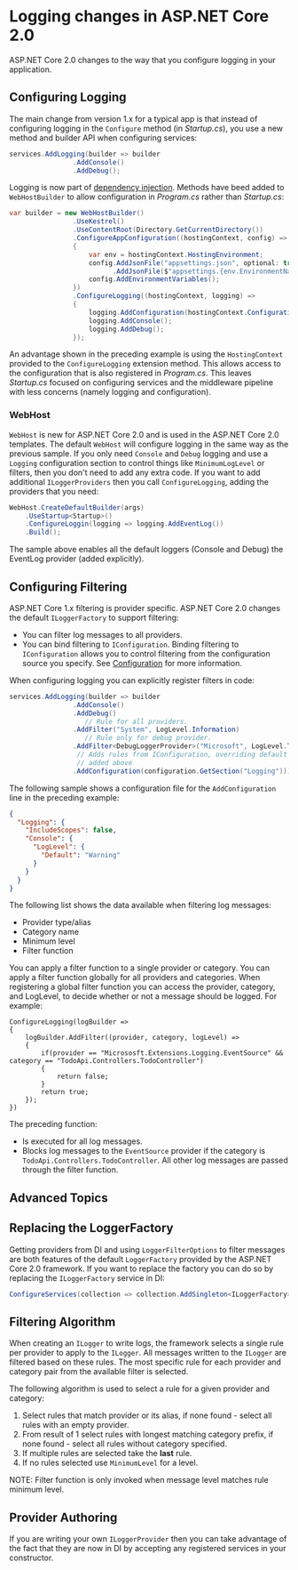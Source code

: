 # Logging changes in ASP.NET Core 2.0

ASP.NET Core 2.0 changes to the way that you configure logging in your application.

## Configuring Logging

The main change from version 1.x for a typical app is that instead of configuring logging in the  `Configure` method (in *Startup.cs*), you use a new method and builder API when configuring services:

```csharp
services.AddLogging(builder => builder
                .AddConsole()
                .AddDebug();
```
Logging is now part of [dependency injection](xref:fundamentals/dependency-injection). Methods have beed added to `WebHostBuilder` to allow configuration in *Program.cs* rather than *Startup.cs*:

```csharp
var builder = new WebHostBuilder()
                .UseKestrel()
                .UseContentRoot(Directory.GetCurrentDirectory())
                .ConfigureAppConfiguration((hostingContext, config) =>
                {
                    var env = hostingContext.HostingEnvironment;
                    config.AddJsonFile("appsettings.json", optional: true, reloadOnChange: true)
                          .AddJsonFile($"appsettings.{env.EnvironmentName}.json", optional: true, reloadOnChange: true);
                    config.AddEnvironmentVariables();
                })
                .ConfigureLogging((hostingContext, logging) =>
                {
                    logging.AddConfiguration(hostingContext.Configuration.GetSection("Logging"));
                    logging.AddConsole();
                    logging.AddDebug();
                });
```

An advantage shown in the preceding example is using the `HostingContext` provided to the `ConfigureLogging` extension method. This allows access to the configuration that is also registered in *Program.cs*. This leaves *Startup.cs* focused on configuring services and the middleware pipeline with less concerns (namely logging and configuration).

### WebHost

`WebHost` is new for ASP.NET Core 2.0 and is used in the ASP.NET Core 2.0 templates. The default `WebHost` will configure logging in the same way as the previous sample.  If you only need `Console` and `Debug` logging and  use a `Logging` configuration section to control things like `MinimumLogLevel` or filters, then you don't need to add any extra code. If you want to add additional `ILoggerProviders` then you call `ConfigureLogging`, adding the providers that you need:

```csharp
WebHost.CreateDefaultBuilder(args)
    .UseStartup<Startup>()
    .ConfigureLoggin(logging => logging.AddEventLog())
    .Build();
```
The sample above enables all the default loggers (Console and Debug) the EventLog provider (added explicitly).

## Configuring Filtering

ASP.NET Core 1.x filtering is provider specific. ASP.NET Core 2.0 changes the default `ILoggerFactory` to support filtering:

* You can filter log messages to all providers.
* You can bind filtering to `IConfiguration`. Binding filtering to `IConfiguration`   allows you to control filtering from the configuration source you specify. See [Configuration](xref:fundamentals/configuration) for more information.

When configuring logging you can explicitly register filters in code:

```csharp
services.AddLogging(builder => builder
                .AddConsole()
                .AddDebug()
                   // Rule for all providers.
                .AddFilter("System", LogLevel.Information) 
                   // Rule only for debug provider.
                .AddFilter<DebugLoggerProvider>("Microsoft", LogLevel.Trace) 
                 // Adds rules from IConfiguration, overriding default rules 
                 // added above
                .AddConfiguration(configuration.GetSection("Logging"))); 
```

The following sample shows a configuration file for the `AddConfiguration` line in the preceding example:

```json
{
  "Logging": {
    "IncludeScopes": false,
    "Console": {
      "LogLevel": {
        "Default": "Warning"
      }
    }
  }
}
```

The following list shows the data available when filtering log messages:
- Provider type/alias
- Category name
- Minimum level
- Filter function

You can apply a filter function to a single provider or category.  You can apply a filter function globally for all providers and categories. When registering a global filter function you can access the provider, category, and LogLevel, to decide whether or not a message should be logged. For example:

```
ConfigureLogging(logBuilder =>
{
    logBuilder.AddFilter((provider, category, logLevel) =>
    {
        if(provider == "Micrososft.Extensions.Logging.EventSource" && category == "TodoApi.Controllers.TodoController")
        {
            return false;
        }
        return true;
    });
})
```
The preceding function:

*  Is executed for all log messages.
*  Blocks log messages to the `EventSource` provider if the category is `TodoApi.Controllers.TodoController`. All other log messages are passed through the filter function.

## Advanced Topics

<!-- Need something here and possibly make the following ### -->

## Replacing the LoggerFactory

Getting providers from DI and using `LoggerFilterOptions` to filter messages are both features of the default `LoggerFactory` provided by the ASP.NET Core 2.0 framework. If you want to replace the factory you can do so by replacing the `ILoggerFactory` service in DI:

```csharp
ConfigureServices(collection => collection.AddSingleton<ILoggerFactory>(myFactory))
```

## Filtering Algorithm

When creating an `ILogger` to write logs, the framework selects a single rule per provider to apply to the `ILogger`. All messages written to the `ILogger` are filtered based on these rules. The most specific rule for each provider and category pair from the available filter is selected. 

The following algorithm is used to select a rule for a given provider and category:

1. Select rules that match provider or its alias, if none found - select all rules with an empty provider.
1. From result of 1 select rules with longest matching category prefix, if none found - select all rules without category specified.
1. If multiple rules are selected take the **last** rule.
1. If no rules selected use `MinimumLevel` for a level.

NOTE: Filter function is only invoked when message level matches rule minimum level.

## Provider Authoring

If you are writing your own `ILoggerProvider` then you can take advantage of the fact that they are now in DI by accepting any registered services in your constructor.
